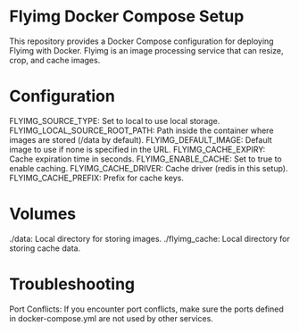 # Flyimg Docker Compose Setup
This repository provides a Docker Compose configuration for deploying Flyimg with Docker. Flyimg is an image processing service that can resize, crop, and cache images.

# Configuration
FLYIMG_SOURCE_TYPE: Set to local to use local storage.
FLYIMG_LOCAL_SOURCE_ROOT_PATH: Path inside the container where images are stored (/data by default).
FLYIMG_DEFAULT_IMAGE: Default image to use if none is specified in the URL.
FLYIMG_CACHE_EXPIRY: Cache expiration time in seconds.
FLYIMG_ENABLE_CACHE: Set to true to enable caching.
FLYIMG_CACHE_DRIVER: Cache driver (redis in this setup).
FLYIMG_CACHE_PREFIX: Prefix for cache keys.

# Volumes
./data: Local directory for storing images.
./flyimg_cache: Local directory for storing cache data.

# Troubleshooting
Port Conflicts: If you encounter port conflicts, make sure the ports defined in docker-compose.yml are not used by other services.
